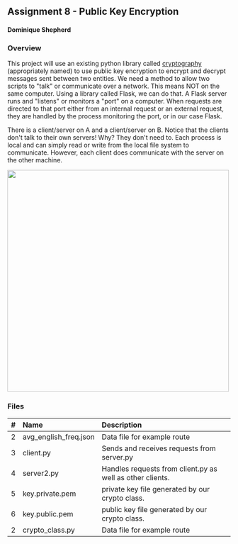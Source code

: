 ## Assignment 8 - Public Key Encryption
#### Dominique Shepherd

### Overview

This project will use an existing python library called [cryptography](https://cryptography.io/en/latest/index.html) (appropriately named) to use public key encryption to encrypt and decrypt messages sent between two entities. We need a method to allow two scripts to "talk" or communicate over a network. This means NOT on the same computer.  Using a library called Flask, we can do that. A Flask server runs and "listens" or monitors a "port" on a computer. When requests are directed to that port either from an internal request or an external request, they are handled by the process monitoring the port, or in our case Flask. 


There is a client/server on A and a client/server on B. Notice that the clients don't talk to their own servers! Why? They don't need to. Each process is local and can simply read or write from the local file system to communicate. However, each client does communicate with the server on the other machine. 

<img src="https://cs.msutexas.edu/~griffin/zcloud/zcloud-files/client_server_crypto_2020_2.png" width="500">



### Files 

|   #   | Name                               | Description      |
| :---: | :--------------------------------- | :--------------- |
|   2   | avg_english_freq.json | Data file for example route|
|   3   | client.py | Sends and receives requests from server.py|
|   4   | server2.py | Handles requests from client.py as well as other clients.|
|   5   | key.private.pem | private key file generated by our crypto class.|
|   6   | key.public.pem | public key file generated by our crypto class.|
|   2   | crypto_class.py | Data file for example route|